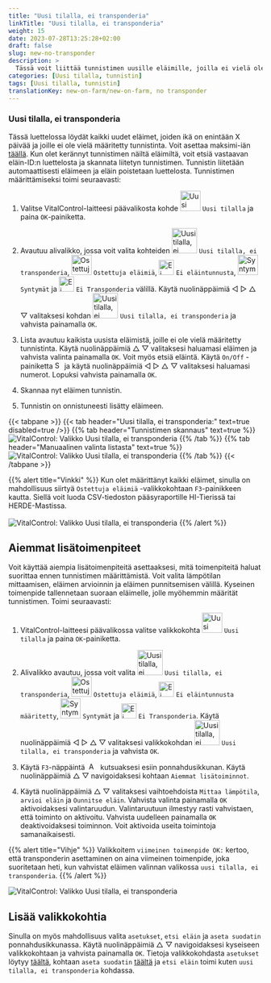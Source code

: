 ```yaml
---
title: "Uusi tilalla, ei transponderia"
linkTitle: "Uusi tilalla, ei transponderia"
weight: 15
date: 2023-07-28T13:25:28+02:00
draft: false
slug: new-no-transponder
description: >
  Tässä voit liittää tunnistimen uusille eläimille, joilla ei vielä ole tunnistinta.
categories: [Uusi tilalla, tunnistin]
tags: [Uusi tilalla, tunnistin]
translationKey: new-on-farm/new-on-farm, no transponder
---
```

### Uusi tilalla, ei transponderia

Tässä luettelossa löydät kaikki uudet eläimet, joiden ikä on enintään X päivää ja joille ei ole vielä määritetty tunnistinta. Voit asettaa maksimi-iän [täällä](/fi/docs/settings/animal-registration/#aseta-oletusarvot). Kun olet kerännyt tunnistimen näiltä eläimiltä, voit etsiä vastaavan eläin-ID:n luettelosta ja skannata liitetyn tunnistimen. Tunnistin liitetään automaattisesti eläimeen ja eläin poistetaan luettelosta. Tunnistimen määrittämiseksi toimi seuraavasti:

1. Valitse VitalControl-laitteesi päävalikosta kohde <img src="/icons/main/new-on-farm.svg" width="40" align="bottom" alt="Uusi tilalla" /> `Uusi tilalla` ja paina `OK`-painiketta.

2. Avautuu alivalikko, jossa voit valita kohteiden <img src="/icons/registration/new-on-farm-no-transponder.svg" width="50" align="bottom" alt="Uusi tilalla, ei transponderia" /> `Uusi tilalla, ei transponderia`, <img src="/icons/main/new-on-farm.svg" width="40" align="bottom" alt="Ostettuja eläimiä" /> `Ostettuja eläimiä`, <img src="/icons/registration/no-eartag-number.svg" width="30" align="bottom" alt="Ei eläintunnusta" /> `Ei eläintunnusta`, <img src="/icons/main/births.svg" width="40" align="bottom" alt="Syntymät" /> `Syntymät` ja <img src="/icons/registration/no-transponder.svg" width="30" align="bottom" alt="Ei Transponderia" /> `Ei Transponderia` välillä. Käytä nuolinäppäimiä ◁ ▷ △ ▽ valitaksesi kohdan <img src="/icons/registration/new-on-farm-no-transponder.svg" width="50" align="bottom" alt="Uusi tilalla, ei transponderia" /> `Uusi tilalla, ei transponderia` ja vahvista painamalla `OK`.

3. Lista avautuu kaikista uusista eläimistä, joille ei ole vielä määritetty tunnistinta. Käytä nuolinäppäimiä △ ▽ valitaksesi haluamasi eläimen ja vahvista valinta painamalla `OK`. Voit myös etsiä eläintä. Käytä `On/Off` -painiketta <img src="/icons/footer/search.svg" width="15" align="bottom" alt="Search" /> ja käytä nuolinäppäimiä ◁ ▷ △ ▽ valitaksesi haluamasi numerot. Lopuksi vahvista painamalla `OK`.

4. Skannaa nyt eläimen tunnistin.

5. Tunnistin on onnistuneesti lisätty eläimeen.

{{< tabpane >}}
{{< tab header="Uusi tilalla, ei transponderia:" text=true disabled=true />}}
{{% tab header="Tunnistimen skannaus" text=true %}}
![VitalControl: Valikko Uusi tilalla, ei transponderia](../images/notransponder-scan.png "Uusi tilalla, ei transponderia")
{{% /tab %}}
{{% tab header="Manuaalinen valinta listasta" text=true %}}
![VitalControl: Valikko Uusi tilalla, ei transponderia](../images/notransponder.png "Uusi tilalla, ei transponderia")
{{% /tab %}}
{{< /tabpane >}}

{{% alert title="Vinkki" %}}
Kun olet määrittänyt kaikki eläimet, sinulla on mahdollisuus siirtyä `Ostettuja eläimiä` -valikkokohtaan `F3`-painikkeen kautta. Siellä voit luoda CSV-tiedoston pääsyraportille HI-Tierissä tai HERDE-Mastissa. <br/>
<br/>
![VitalControl: Valikko Uusi tilalla, ei transponderia](../images/redirect.png "Uudelleenohjaus")
{{% /alert %}}

## Aiemmat lisätoimenpiteet

Voit käyttää aiempia lisätoimenpiteitä asettaaksesi, mitä toimenpiteitä haluat suorittaa ennen tunnistimen määrittämistä. Voit valita lämpötilan mittaamisen, eläimen arvioinnin ja eläimen punnitsemisen välillä. Kyseinen toimenpide tallennetaan suoraan eläimelle, jolle myöhemmin määrität tunnistimen. Toimi seuraavasti:

1. VitalControl-laitteesi päävalikossa valitse valikkokohta <img src="/icons/main/new-on-farm.svg" width="40" align="bottom" alt="Uusi tilalla" /> `Uusi tilalla` ja paina `OK`-painiketta.

2. Alivalikko avautuu, jossa voit valita <img src="/icons/registration/new-on-farm-no-transponder.svg" width="50" align="bottom" alt="Uusi tilalla, ei transponderia" /> `Uusi tilalla, ei transponderia`, <img src="/icons/main/new-on-farm.svg" width="40" align="bottom" alt="Ostettuja eläimiä" /> `Ostettuja eläimiä`, <img src="/icons/registration/no-eartag-number.svg" width="30" align="bottom" alt="Ei eläintunnusta" /> `Ei eläintunnusta määritetty`, <img src="/icons/main/births.svg" width="40" align="bottom" alt="Syntymät" /> `Syntymät` ja <img src="/icons/registration/no-transponder.svg" width="30" align="bottom" alt="Ei Transponderia" /> `Ei Transponderia`. Käytä nuolinäppäimiä ◁ ▷ △ ▽ valitaksesi valikkokohdan <img src="/icons/registration/new-on-farm-no-transponder.svg" width="50" align="bottom" alt="Uusi tilalla, ei transponderia" /> `Uusi tilalla, ei transponderia` ja vahvista `OK`.

3. Käytä `F3`-näppäintä &nbsp;<img src="/icons/footer/open-popup.svg" width="15" align="bottom" alt="Aufruf Popup" />&nbsp; kutsuaksesi esiin ponnahdusikkunan. Käytä nuolinäppäimiä △ ▽ navigoidaksesi kohtaan `Aiemmat lisätoiminnot`.

4. Käytä nuolinäppäimiä △ ▽ valitaksesi vaihtoehdoista `Mittaa lämpötila`, `arvioi eläin` ja `Ounnitse eläin`. Vahvista valinta painamalla `OK` aktivoidaksesi valintaruudun. Valintaruutuun ilmestyy rasti vahvistaen, että toiminto on aktivoitu. Vahvista uudelleen painamalla `OK` deaktivoidaksesi toiminnon. Voit aktivoida useita toimintoja samanaikaisesti.

{{% alert title="Vihje" %}}
Valikkoitem `viimeinen toimenpide OK:` kertoo, että transponderin asettaminen on aina viimeinen toimenpide, joka suoritetaan heti, kun vahvistat eläimen valinnan valikossa `uusi tilalla, ei transponderia`.
{{% /alert %}}

![VitalControl: Valikko Uusi tilalla, ei transponderia](../images/actions.png "Lisätoiminnot")

## Lisää valikkokohtia

Sinulla on myös mahdollisuus valita `asetukset`, `etsi eläin` ja `aseta suodatin` ponnahdusikkunassa. Käytä nuolinäppäimiä △ ▽ navigoidaksesi kyseiseen valikkokohtaan ja vahvista painamalla `OK`. Tietoja valikkokohdasta `asetukset` löytyy [täältä](/fi/docs/settings/animal-registration/#aseta-oletusarvot), kohtaan `aseta suodatin` [täältä](/fi/docs/filter/) ja `etsi eläin` toimi kuten `uusi tilalla, ei transponderia` kohdassa. 
